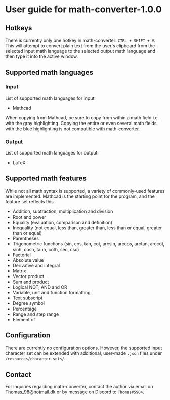 # User guide for math-converter-1.0.0

## Hotkeys

There is currently only one hotkey in math-converter: `CTRL + SHIFT + V`.
This will attempt to convert plain text from the user's clipboard from the selected input math language to the selected output math language and then type it into the active window.

## Supported math languages

### Input

List of supported math languages for input:

- Mathcad

When copying from Mathcad, be sure to copy from within a math field i.e. with the gray highlighting. Copying the entire or even several math fields with the blue highlighting is not compatible with math-converter.

### Output

List of supported math languages for output:

- LaTeX

## Supported math features

While not all math syntax is supported, a variety of commonly-used features are implemented.
Mathcad is the starting point for the program, and the feature set reflects this.

- Addition, subtraction, multiplication and division
- Root and power
- Equality (evaluation, comparison and definition)
- Inequality (not equal, less than, greater than, less than or equal, greater than or equal)
- Parentheses
- Trigonometric functions (sin, cos, tan, cot, arcsin, arccos, arctan, arccot, sinh, cosh, tanh, coth, sec, csc)
- Factorial
- Absolute value
- Derivative and integral
- Matrix
- Vector product
- Sum and product
- Logical NOT, AND and OR
- Variable, unit and function formatting
- Text subscript
- Degree symbol
- Percentage
- Range and step range
- Element of

## Configuration

There are currently no configuration options.
However, the supported input character set can be extended with additional, user-made `.json` files under `/resources/character-sets/`. 

## Contact

For inquiries regarding math-converter, contact the author via email on [Thomas_98@hotmail.dk](mailto:Thomas_98@hotmail.dk) or by message on Discord to `Thomas#5904`.